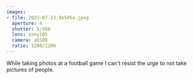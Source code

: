 ```yaml
---
images:
- file: 2023-07-23-3e545a.jpeg
  aperture: 4
  shutter: 1/400
  lens: sony105
  camera: a6500
  ratio: 1200/1200
---
```


While taking photos at a football game I can't resist the urge to not take pictures of people.
